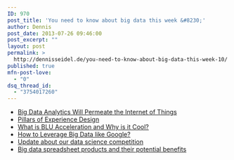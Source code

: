 ```yaml
---
ID: 970
post_title: 'You need to know about big data this week &#8230;'
author: Dennis
post_date: 2013-07-26 09:46:00
post_excerpt: ""
layout: post
permalink: >
  http://dennisseidel.de/you-need-to-know-about-big-data-this-week-10/
published: true
mfn-post-love:
  - "0"
dsq_thread_id:
  - "3754017260"
---
```

<ul class="scrd_digest">
<li><a href="http://feedproxy.google.com/~r/ibm-big-data-hub/~3/k_ieMdS8DeA/big-data-analytics-will-permeate-internet-things" rel="external">Big Data Analytics Will Permeate the Internet of Things</a>
</li>
<li><a href="http://feedproxy.google.com/~r/ibm-big-data-hub/~3/l0vU2UXBbWE/pillars-experience-design" rel="external">Pillars of Experience Design</a>
</li>
<li><a href="http://feedproxy.google.com/~r/ibm-big-data-hub/~3/J-nhfANSfaw/what-blu-acceleration-and-why-it-cool" rel="external">What is BLU Acceleration and Why is it Cool?</a>
</li>
<li><a href="http://www.datasciencecentral.com/xn/detail/6448529:BlogPost:86677" rel="external">How to Leverage Big Data like Google?</a>
</li>
<li><a href="http://www.datasciencecentral.com/xn/detail/6448529:BlogPost:86649" rel="external">Update about our data science competition</a>
</li>
<li><a href="http://www.techrepublic.com/article/big-data-spreadsheet-products-and-their-potential-benefits/" rel="external">Big data spreadsheet products and their potential benefits</a>
</li>
</ul>